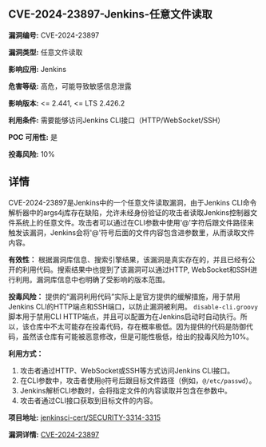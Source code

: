 ## CVE-2024-23897-Jenkins-任意文件读取

**漏洞编号:** CVE-2024-23897

**漏洞类型:** 任意文件读取

**影响应用:** Jenkins

**危害等级:** 高危，可能导致敏感信息泄露

**影响版本:** <= 2.441, <= LTS 2.426.2

**利用条件:** 需要能够访问Jenkins CLI接口（HTTP/WebSocket/SSH）

**POC 可用性:** 是

**投毒风险:** 10%

## 详情

CVE-2024-23897是Jenkins中的一个任意文件读取漏洞，由于Jenkins CLI命令解析器中的args4j库存在缺陷，允许未经身份验证的攻击者读取Jenkins控制器文件系统上的任意文件。攻击者可以通过在CLI参数中使用'@'字符后跟文件路径来触发该漏洞，Jenkins会将'@'符号后面的文件内容包含进参数里，从而读取文件内容。

**有效性：**
根据漏洞库信息、搜索引擎结果，该漏洞是真实存在的，并且已经有公开的利用代码。搜索结果中也提到了该漏洞可以通过HTTP, WebSocket和SSH进行利用。漏洞库信息中也明确了受影响的版本范围。

**投毒风险：**
提供的“漏洞利用代码”实际上是官方提供的缓解措施，用于禁用Jenkins CLI的HTTP端点和SSH端口，以防止漏洞被利用。 `disable-cli.groovy` 脚本用于禁用CLI HTTP端点，并且可以配置为在Jenkins启动时自动执行。所以，该仓库中不太可能存在投毒代码，存在概率极低。因为提供的代码是防御代码，虽然该仓库有可能被恶意修改，但是可能性极低，给出的投毒风险为10%。

**利用方式：**
1.  攻击者通过HTTP、WebSocket或SSH等方式访问Jenkins CLI接口。
2.  在CLI参数中，攻击者使用`@`符号后跟目标文件路径（例如，`@/etc/passwd`）。
3.  Jenkins解析CLI参数时，会将指定文件的内容读取并包含在参数中。
4.  攻击者通过CLI接口获取到目标文件的内容。

**项目地址:** [jenkinsci-cert/SECURITY-3314-3315](https://github.com/jenkinsci-cert/SECURITY-3314-3315)

**漏洞详情:** [CVE-2024-23897](https://nvd.nist.gov/vuln/detail/CVE-2024-23897)